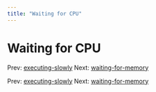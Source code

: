 ```yaml
---
title: "Waiting for CPU"
---
```


# Waiting for CPU

Prev: [executing-slowly](executing-slowly.md)
Next: [waiting-for-memory](waiting-for-memory.md)

Prev: [executing-slowly](executing-slowly.md)
Next: [waiting-for-memory](waiting-for-memory.md)
